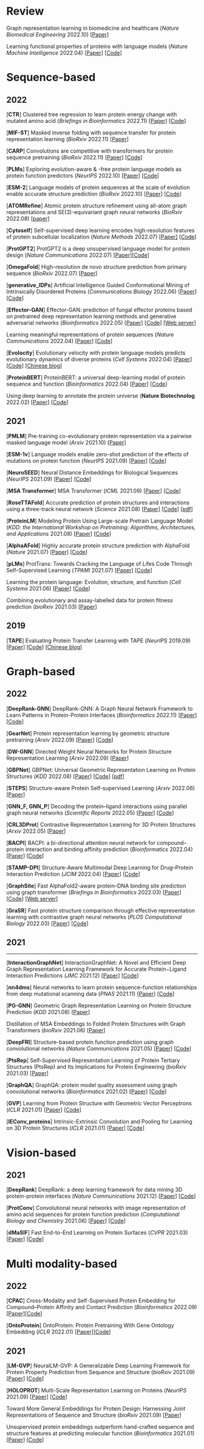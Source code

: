 # Review

Graph representation learning in biomedicine and healthcare (*Nature Biomedical Engineering* 2022.10) [[Paper](https://www.nature.com/articles/s41551-022-00942-x)\]

Learning functional properties of proteins with language models (*Nature Machine Intelligence* 2022.04) [[Paper](https://www.nature.com/articles/s42256-022-00457-9)\] [[Code](https://github.com/kansil/PROBE)\]





# Sequence-based

## 2022

[**CTR**] Clustered tree regression to learn protein energy change with mutated amino acid (*Briefings in Bioinformatics* 2022.11) [[Paper](https://academic.oup.com/bib/article-abstract/23/6/bbac374/6702668?redirectedFrom=fulltext)\] [[Code](https://github.com/LiamT01/CTR)\]

[**MIF-ST**] Masked inverse folding with sequence transfer for protein representation learning (*BioRxiv* 2022.11) [[Paper](https://www.biorxiv.org/content/10.1101/2022.05.25.493516v2.abstract)\]

[**CARP**] Convolutions are competitive with transformers for protein sequence pretraining (*BioRxiv* 2022.11) \[[Paper](https://www.biorxiv.org/content/10.1101/2022.05.19.492714v3.abstract)] [[Code](https://github.com/microsoft/protein-sequence-models)]

[**PLMs**] Exploring evolution-aware & -free protein language models as protein function predictors (*NeurIPS* 2022.10) \[[Paper](https://openreview.net/forum?id=U8k0QaBgXS)] [[Code](https://github.com/elttaes/Revisiting-PLMs)]

[**ESM-2**] Language models of protein sequences at the scale of evolution enable accurate structure prediction (*BioRxiv* 2022.10) [[Paper](https://www.biorxiv.org/content/10.1101/2022.07.20.500902v2.abstract)\] \[[Code](https://github.com/facebookresearch/esm)\]

[**ATOMRefine**] Atomic protein structure refinement using all-atom graph representations and SE(3)-equivariant graph neural networks (*BioRxiv* 2022.08) [[paper\]](https://www.biorxiv.org/content/10.1101/2022.05.06.490934v2.abstract)

[**Cytoself**] Self-supervised deep learning encodes high-resolution features of protein subcellular localization (*Nature Methods* 2022.07) [[Paper\]](https://www.nature.com/articles/s41592-022-01541-z) [[Code](https://github.com/royerlab/cytoself)]

[**ProtGPT2**] ProtGPT2 is a deep unsupervised language model for protein design (*Nature Communications* 2022.07) [[Paper\]](https://www.nature.com/articles/s41467-022-32007-7)[[Code](https://huggingface.co/docs/transformers/main_classes/trainer)]

[**OmegaFold**] High-resolution de novo structure prediction from primary sequence (*BioRxiv* 2022.07) \[[Paper](https://www.biorxiv.org/content/10.1101/2022.07.21.500999v1.abstract)]

[**generative_IDPs**] Artificial Intelligence Guided Conformational Mining of Intrinsically Disordered Proteins (*Communications Biology* 2022.06) \[[Paper](https://www.nature.com/articles/s42003-022-03562-y)] [[Code](https://github.com/aaayushg/generative_IDPs)]

[**Effector-GAN**] Effector-GAN: prediction of fungal effector proteins based on pretrained deep representation learning methods and generative adversarial networks (*Bioinformatics* 2022.05) \[[Paper](https://academic.oup.com/bioinformatics/article-abstract/38/14/3541/6596046?redirectedFrom=fulltext&login=false)] [[Code](http://47.109.24.44:4747/wangys_biolab/effector-gan/)] [[Web server](http://lab.malab.cn/~wys/webserver/Effector-GAN)]

Learning meaningful representations of protein sequences (*Nature Communications* 2022.04) [[Paper](nature.com/articles/s41467-022-29443-w)\] [[Code](https://github.com/MachineLearningLifeScience/meaningful-protein-representations)\]

[**Evolocity**] Evolutionary velocity with protein language models predicts evolutionary dynamics of diverse proteins (*Cell Systems* 2022.04) \[[Paper](https://www.sciencedirect.com/science/article/pii/S2405471222000382)] [[Code](https://github.com/brianhie/evolocity)] \[[Chinese blog](http://www.360doc.com/content/22/0621/17/71609523_1036895157.shtml)\]

[**ProteinBERT**] ProteinBERT: a universal deep-learning model of protein sequence and function (*Bioinformatics* 2022.04) \[[Paper](https://academic.oup.com/bioinformatics/article/38/8/2102/6502274)] [[Code](https://github.com/nadavbra/protein_bert)]

Using deep learning to annotate the protein universe (**Nature Biotechnolog** 2022.02) [[Paper](https://www.nature.com/articles/s41587-021-01179-w)\] [[Code](https://github.com/google-research/google-research/tree/master/using_dl_to_annotate_protein_universe)\]



## 2021

[**PMLM**] Pre-training co-evolutionary protein representation via a pairwise masked language model (*Arxiv* 2021.10) \[[Paper](https://arxiv.org/abs/2110.15527)]

[**ESM-1v**] Language models enable zero-shot prediction of the effects of mutations on protein function (*NeurIPS* 2021.09) \[[Paper](https://proceedings.neurips.cc/paper/2021/hash/f51338d736f95dd42427296047067694-Abstract.html)] [[Code](https://github.com/facebookresearch/esm)]

[**NeuroSEED**] Neural Distance Embeddings for Biological Sequences (*NeurIPS* 2021.09) [[Paper\]](https://proceedings.neurips.cc/paper/2021/hash/9a1de01f893e0d2551ecbb7ce4dc963e-Abstract.html) [[Code](https://github.com/gcorso/NeuroSEED)]

[**MSA Transformer**] MSA Transformer (*ICML* 2021.09) [[Paper](http://proceedings.mlr.press/v139/rao21a.html)] [[Code](https://github.com/facebookresearch/esm)]

[**RoseTTAFold**] Accurate prediction of protein structures and interactions using a three-track neural network (*Science* 2021.08) [[Paper\]](https://www.science.org/doi/abs/10.1126/science.abj8754) [[Code](https://github.com/RosettaCommons/RoseTTAFold)] [[pdf](https://www.ipd.uw.edu/wp-content/uploads/2021/07/Baek_etal_Science2021_RoseTTAFold.pdf)]

[**ProteinLM**] Modeling Protein Using Large-scale Pretrain Language Model (*KDD: the International Workshop on  Pretraining: Algorithms, Architectures, and Applications* 2021.08) [[Paper](https://arxiv.org/abs/2108.07435)] [[Code](https://github.com/THUDM/ProteinLM)]

[**AlphaAFold**] Highly accurate protein structure prediction with AlphaFold (*Nature* 2021.07) [[Paper\]](https://www.nature.com/articles/s41586-021-03819-2) [[Code](https://github.com/deepmind/alphafold)]

[**pLMs**] ProtTrans: Towards Cracking the Language of Lifes Code Through Self-Supervised Learning (*TPAMI* 2021.07) [[Paper](https://ieeexplore.ieee.org/abstract/document/9477085)] [[Code](https://github.com/agemagician/ProtTrans)]

Learning the protein language: Evolution, structure, and function (*Cell Systems* 2021.06) [[Paper](https://www.sciencedirect.com/science/article/pii/S2405471221002039)] [[Code](https://github.com/tbepler/prose)]

Combining evolutionary and assay-labelled data for protein fitness prediction (*bioRxiv* 2021.03) [[Paper](biorxiv.org/content/10.1101/2021.03.28.437402v1.abstract)]



## 2019

[**TAPE**] Evaluating Protein Transfer Learning with TAPE (*NeurIPS* 2019.09) \[[Paper](https://proceedings.neurips.cc/paper/2019/hash/37f65c068b7723cd7809ee2d31d7861c-Abstract.html)] [[Code](https://github.com/songlab-cal/tape)] [[Chinese blog](https://mp.weixin.qq.com/s/WCCZiajDplcrkKGiy9PC2g)]





# Graph-based

## 2022

[**DeepRank-GNN**] DeepRank-GNN: A Graph Neural Network Framework to Learn Patterns in Protein-Protein Interfaces (*Bioinformatics* 2022.11) \[[Paper](https://academic.oup.com/bioinformatics/advance-article/doi/10.1093/bioinformatics/btac759/6845451)] [[Code](https://github.com/DeepRank/DeepRank-GNN)]

[**GearNet**] Protein representation learning by geometric structure pretraining (*Arxiv* 2022.09) \[[Paper](https://arxiv.org/abs/2203.06125)] [[Code](https://github.com/DeepGraphLearning/GearNet)]

[**DW-GNN**] Directed Weight Neural Networks for Protein Structure Representation Learning (*Arxiv* 2022.09) \[[Paper](https://arxiv.org/abs/2201.13299)]

[**GBPNet**] GBPNet: Universal Geometric Representation Learning on Protein Structures (*KDD* 2022.08) \[[Paper](https://dl.acm.org/doi/abs/10.1145/3534678.3539441)] [[Code](https://github.com/sarpaykent/GBPNet)] [[pdf](https://scholar.archive.org/work/wyyhzybbsrftlgibtv325wm3ni/access/wayback/https://dl.acm.org/doi/pdf/10.1145/3534678.3539441)]

[**STEPS**] Structure-aware Protein Self-supervised Learning (*Arxiv* 2022.06) \[[Paper](https://arxiv.org/abs/2204.04213)]

[**GNN_F, GNN_P**] Decoding the protein–ligand interactions using parallel graph neural networks (*Scientific Reports* 2022.05) [[Paper](nature.com/articles/s41598-022-10418-2)\] [[Code](https://github.com/PNNL-CompBio/pf-gnn_pli)\]

[**CRL3DProt**] Contrastive Representation Learning for 3D Protein Structures (*Arxiv* 2022.05) \[[Paper](https://arxiv.org/abs/2205.15675)]

[**BACPI**] BACPI: a bi-directional attention neural network for compound–protein interaction and binding affinity prediction (*Bioinformatics* 2022.04) [[Paper](https://academic.oup.com/bioinformatics/article-abstract/38/7/1995/6511437?redirectedFrom=fulltext)\] [[Code](https://github.com/CSUBioGroup/BACPI)\]

[**STAMP-DPI**] Structure-Aware Multimodal Deep Learning for Drug–Protein Interaction Prediction (*JCIM* 2022.04) \[[Paper](https://pubs.acs.org/doi/abs/10.1021/acs.jcim.2c00060)] \[[Code](https://github.com/biomed-AI/STAMP-DPI)]

[**GraphSite**] Fast AlphaFold2-aware protein–DNA binding site prediction using graph transformer (*Briefings in Bioinformatics* 2022.03) \[[Paper](https://academic.oup.com/bib/article-abstract/23/2/bbab564/6509729)] \[[Code](https://github.com/biomed-AI/GraphSite)] \[[Web server](https://biomed.nscc-gz.cn/apps/GraphSite)]

[**GraSR**] Fast protein structure comparison through effective representation learning with contrastive graph neural networks (*PLOS Computational Biology* 2022.03) \[[Paper](https://journals.plos.org/ploscompbiol/article?id=10.1371/journal.pcbi.1009986)] \[[Code](https://github.com/chunqiux/GraSR)]



## 2021

****

[**InteractionGraphNet**] InteractionGraphNet: A Novel and Efficient Deep Graph Representation Learning Framework for Accurate Protein−Ligand Interaction Predictions (*JMC* 2021.12) [[Paper](https://pubs.acs.org/doi/pdf/10.1021/acs.jmedchem.1c01830)] [[Code](https://github.com/zjujdj/InteractionGraphNet/tree/master)]

[**nn4dms**] Neural networks to learn protein sequence–function relationships from deep mutational scanning data (*PNAS* 2021.11) [[Paper](https://www.pnas.org/doi/abs/10.1073/pnas.2104878118)] [[Code](https://github.com/gitter-lab/nn4dms)]

[**PG-GNN**] Geometric Graph Representation Learning on Protein Structure Prediction (*KDD* 2021.08) [[Paper](https://dl.acm.org/doi/abs/10.1145/3447548.3467323)]

Distillation of MSA Embeddings to Folded Protein Structures with Graph Transformers (*bioRxiv* 2021.06) \[[Paper](https://www.biorxiv.org/content/10.1101/2021.06.02.446809.abstract)]

[**DeepFRI**] Structure-based protein function prediction using graph convolutional networks (*Nature Communications* 2021.05) \[[Paper](https://www.nature.com/articles/s41467-021-23303-9)] \[[Code](https://github.com/flatironinstitute/DeepFRI)]

[**PtsRep**] Self-Supervised Representation Learning of Protein Tertiary Structures (PtsRep) and Its Implications for Protein Engineering (*bioRxiv* 2021.03) [[Paper](https://www.biorxiv.org/content/10.1101/2020.12.22.423916v2.abstract)]

[**GraphQA**] GraphQA: protein model quality assessment using graph convolutional networks (*Bioinformatics* 2021.02) \[[Paper](https://academic.oup.com/bioinformatics/article/37/3/360/5891171)] \[[Code](https://github.com/baldassarreFe/protein-quality-gn)]

[**GVP**] Learning from Protein Structure with Geometric Vector Perceptrons (*ICLR* 2021.01) \[[Paper](https://openreview.net/forum?id=1YLJDvSx6J4)] \[[Code](https://github.com/drorlab/gvp-pytorch)]

[**IEConv_proteins**] Intrinsic-Extrinsic Convolution and Pooling for Learning on 3D Protein Structures (*ICLR* 2021.01) \[[Paper](https://openreview.net/forum?id=l0mSUROpwY)] \[[Code](https://github.com/phermosilla/IEConv_proteins)]



# Vision-based

## 2021

[**DeepRank**] DeepRank: a deep learning framework for data mining 3D protein-protein interfaces (*Nature Communications* 2021.12) \[[Paper](https://www.nature.com/articles/s41467-021-27396-0)] \[[Code](https://github.com/DeepRank/deeprank)]

[**ProtConv**] Convolutional neural networks with image representation of amino acid sequences for protein function prediction (*Computational Biology and Chemistry* 2021.06) [[Paper](https://www.sciencedirect.com/science/article/abs/pii/S147692712100061X)] [[Code](https://github.com/swakkhar/ProtConv)]

[**dMaSIF**] Fast End-to-End Learning on Protein Surfaces (*CVPR* 2021.03) \[[Paper](https://openaccess.thecvf.com/content/CVPR2021/html/Sverrisson_Fast_End-to-End_Learning_on_Protein_Surfaces_CVPR_2021_paper.html)] [[Code](https://github.com/FreyrS/dMaSIF/tree/master)]



# Multi modality-based

## 2022

[**CPAC**] Cross-Modality and Self-Supervised Protein Embedding for Compound–Protein Affinity and Contact Prediction (*Bioinformatics* 2022.09) [[Paper\]](https://academic.oup.com/bioinformatics/article/38/Supplement_2/ii68/6702011)[[Code](https://github.com/Shen-Lab/CPAC)]

[**OntoProtein**] OntoProtein: Protein Pretraining With Gene Ontology Embedding (*ICLR* 2022.01) [[Paper\]](https://arxiv.org/abs/2201.11147)[[Code](https://github.com/zjunlp/OntoProtein)]



## 2021

[**LM-GVP**] NeuralLM-GVP: A Generalizable Deep Learning Framework for Protein Property Prediction from Sequence and Structure (*bioRxiv* 2021.09) [[Paper](https://www.biorxiv.org/content/10.1101/2021.09.21.460852v1.abstract)] [[Code](https://github.com/aws-samples/lm-gvp)]

[**HOLOPROT**] Multi-Scale Representation Learning on Proteins (*NeurIPS* 2021.09) \[[Paper](https://proceedings.neurips.cc/paper/2021/hash/d494020ff8ec181ef98ed97ac3f25453-Abstract.html)] \[[Code](https://github.com/vsomnath/holoprot)]

Toward More General Embeddings for Protein Design: Harnessing Joint Representations of Sequence and Structure (*bioRxiv* 2021.09) \[[Paper](https://www.biorxiv.org/content/10.1101/2021.09.01.458592v1.abstract)]

Unsupervised protein embeddings outperform hand-crafted sequence and structure features at predicting molecular function (*Bioinformatics* 2021.01) \[[Paper](https://academic.oup.com/bioinformatics/article/37/2/162/5892762)] \[[Code](https://github.com/stamakro/GCN-for-Structure-and-Function)]

